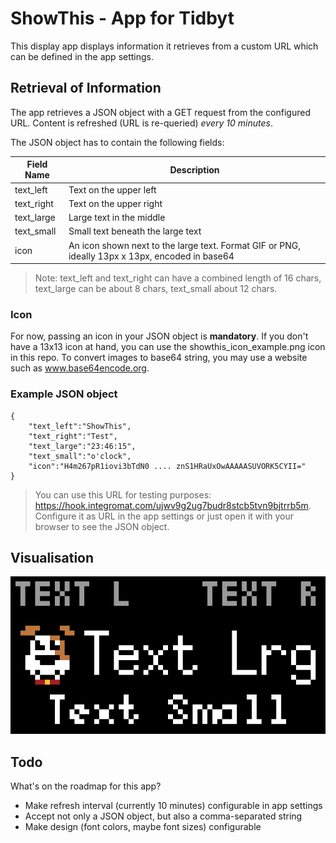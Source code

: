 # ShowThis - App for Tidbyt
This display app displays information it retrieves from a custom URL which can be defined in the app settings.

## Retrieval of Information
The app retrieves a JSON object with a GET request from the configured URL. Content is refreshed (URL is re-queried) *every 10 minutes*.

The JSON object has to contain the following fields:

|Field Name     |Description                    
|---------------|---------------------------------
|text_left      |Text on the upper left         
|text_right     |Text on the upper right         
|text_large     |Large text in the middle
|text_small     |Small text beneath the large text
|icon           |An icon shown next to the large text. Format GIF or PNG, ideally 13px x 13px, encoded in base64

> Note: text_left and text_right can have a combined length of 16 chars, text_large can be about 8 chars, text_small about 12 chars.

### Icon

For now, passing an icon in your JSON object is **mandatory**. If you don't have a 13x13 icon at hand, you can use the showthis_icon_example.png icon in this repo. To convert images to base64 string, you may use a website such as www.base64encode.org.   

### Example JSON object

```starlark
{
    "text_left":"ShowThis",
    "text_right":"Test",
    "text_large":"23:46:15",
    "text_small":"o'clock",
    "icon":"H4m267pR1iovi3bTdN0 .... znS1HRaUxOwAAAAASUVORK5CYII="
}
```

> You can use this URL for testing purposes: https://hook.integromat.com/ujwv9g2ug7budr8stcb5tvn9bjtrrb5m. Configure it as URL in the app settings or just open it with your browser to see the JSON object.


## Visualisation

![Example of ShowThis app](showthis_display_example.gif)

## Todo

What's on the roadmap for this app?
- Make refresh interval (currently 10 minutes) configurable in app settings
- Accept not only a JSON object, but also a comma-separated string
- Make design (font colors, maybe font sizes) configurable
